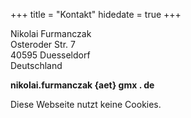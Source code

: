 +++
title = "Kontakt"
hidedate = true
+++

Nikolai Furmanczak<br>
Osteroder Str. 7<br>
40595 Duesseldorf<br>
Deutschland<br>

**nikolai.furmanczak {aet} gmx . de**

Diese Webseite nutzt keine Cookies.
